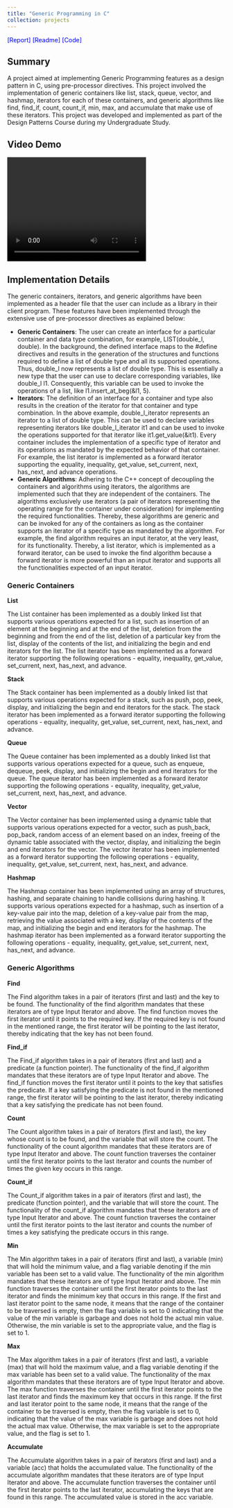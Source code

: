 ```yaml
---
title: "Generic Programming in C"
collection: projects
---
```


<style>
  video:target
  {
    outline:none;
    border:none;
  }

  a 
  {
    color: blue;
    text-decoration: none;
  }
</style>

<a style="text-decoration: none;" href="/files/Design_Patterns_Project_Report.pdf">[Report]</a>
<a style="text-decoration: none;" href="/files/Design_Patterns_Project_Readme.pdf">[Readme]</a>
<a style="text-decoration: none;" href="https://github.com/darshand15/DP_Project">[Code]</a>

## Summary

A project aimed at implementing Generic Programming features as a design pattern in C, using pre-processor directives. This project involved the implementation of generic containers like list, stack, queue, vector, and hashmap, iterators for each of these containers, and generic algorithms like find, find_if, count, count_if, min, max, and accumulate that make use of these iterators. This project was developed and implemented as part of the Design Patterns Course during my Undergraduate Study.

## Video Demo
  
<video id="DP_Project_video_demo" width="320" height="240" controls>
   <source src="/videos/DP_Project_Demo.mp4" type="video/mp4">
Your browser does not support the video tag.
</video>

## Implementation Details

The generic containers, iterators, and generic algorithms have been implemented as a header file that the user can include as a library in their client program. These features have been implemented through the extensive use of pre-processor directives as explained below:
 * **Generic Containers**: The user can create an interface for a particular container and data type combination, for example, LIST(double_l, double). In the background, the defined interface maps to the #define directives and results in the generation of the structures and functions required to define a list of double type and all its supported operations. Thus, double_l now represents a list of double type. This is essentially a new type that the user can use to declare corresponding variables, like double_l l1. Consequently, this variable can be used to invoke the operations of a list, like l1.insert_at_beg(&l1, 5).
 * **Iterators**: The definition of an interface for a container and type also results in the creation of the iterator for that container and type combination. In the above example, double_l_iterator represents an iterator to a list of double type. This can be used to declare variables representing iterators like double_l_iterator it1 and can be used to invoke the operations supported for that iterator like it1.get_value(&it1). Every container includes the implementation of a specific type of iterator and its operations as mandated by the expected behavior of that container. For example, the list iterator is implemented as a forward iterator supporting the equality, inequality, get_value, set_current, next, has_next, and advance operations. 
 * **Generic Algorithms**: Adhering to the C++ concept of decoupling the containers and algorithms using iterators, the algorithms are implemented such that they are independent of the containers. The algorithms exclusively use iterators (a pair of iterators representing the operating range for the container under consideration) for implementing the required functionalities. Thereby, these algorithms are generic and can be invoked for any of the containers as long as the container supports an iterator of a specific type as mandated by the algorithm. For example, the find algorithm requires an input iterator, at the very least, for its functionality. Thereby, a list iterator, which is implemented as a forward iterator, can be used to invoke the find algorithm because a forward iterator is more powerful than an input iterator and supports all the functionalities expected of an input iterator.

### Generic Containers

**List**

The List container has been implemented as a doubly linked list that supports various operations expected for a list, such as insertion of an element at the beginning and at the end of the list, deletion from the beginning and from the end of the list, deletion of a particular key from the list, display of the contents of the list, and initializing the begin and end iterators for the list. The list iterator has been implemented as a forward iterator supporting the following operations - equality, inequality, get_value, set_current, next, has_next, and advance.

**Stack**

The Stack container has been implemented as a doubly linked list that supports various operations expected for a stack, such as push, pop, peek, display, and initializing the begin and end iterators for the stack. The stack iterator has been implemented as a forward iterator supporting the following operations - equality, inequality, get_value, set_current, next, has_next, and advance.

**Queue**

The Queue container has been implemented as a doubly linked list that supports various operations expected for a queue, such as enqueue, dequeue, peek, display, and initializing the begin and end iterators for the queue. The queue iterator has been implemented as a forward iterator supporting the following operations - equality, inequality, get_value, set_current, next, has_next, and advance.

**Vector**

The Vector container has been implemented using a dynamic table that supports various operations expected for a vector, such as push_back, pop_back, random access of an element based on an index, freeing of the dynamic table associated with the vector, display, and initializing the begin and end iterators for the vector. The vector iterator has been implemented as a forward iterator supporting the following operations - equality, inequality, get_value, set_current, next, has_next, and advance.

**Hashmap**

The Hashmap container has been implemented using an array of structures, hashing, and separate chaining to handle collisions during hashing. It supports various operations expected for a hashmap, such as insertion of a key-value pair into the map, deletion of a key-value pair from the map, retrieving the value associated with a key, display of the contents of the map, and initializing the begin and end iterators for the hashmap. The hashmap iterator has been implemented as a forward iterator supporting the following operations - equality, inequality, get_value, set_current, next, has_next, and advance.

### Generic Algorithms

**Find**

The Find algorithm takes in a pair of iterators (first and last) and the key to be found. The functionality of the find algorithm mandates that these iterators are of type Input Iterator and above. The find function moves the first iterator until it points to the required key. If the required key is not found in the mentioned range, the first iterator will be pointing to the last iterator, thereby indicating that the key has not been found.

**Find_if**

The Find_if algorithm takes in a pair of iterators (first and last) and a predicate (a function pointer). The functionality of the find_if algorithm mandates that these iterators are of type Input Iterator and above. The find_if function moves the first iterator until it points to the key that satisfies the predicate. If a key satisfying the predicate is not found in the mentioned range, the first iterator will be pointing to the last iterator, thereby indicating that a key satisfying the predicate has not been found.

**Count**

The Count algorithm takes in a pair of iterators (first and last), the key whose count is to be found, and the variable that will store the count. The functionality of the count algorithm mandates that these iterators are of type Input Iterator and above. The count function traverses the container until the first iterator points to the last iterator and counts the number of times the given key occurs in this range.

**Count_if**

The Count_if algorithm takes in a pair of iterators (first and last), the predicate (function pointer), and the variable that will store the count. The functionality of the count_if algorithm mandates that these iterators are of type Input Iterator and above. The count function traverses the container until the first iterator points to the last iterator and counts the number of times a key satisfying the predicate occurs in this range.

**Min**

The Min algorithm takes in a pair of iterators (first and last), a variable (min) that will hold the minimum value, and a flag variable denoting if the min variable has been set to a valid value. The functionality of the min algorithm mandates that these iterators are of type Input Iterator and above. The min function traverses the container until the first iterator points to the last iterator and finds the minimum key that occurs in this range. If the first and last iterator point to the same node, it means that the range of the container to be traversed is empty, then the flag variable is set to 0 indicating that the value of the min variable is garbage and does not hold the actual min value. Otherwise, the min variable is set to the appropriate value, and the flag is set to 1.

**Max**

The Max algorithm takes in a pair of iterators (first and last), a variable (max) that will hold the maximum value, and a flag variable denoting if the max variable has been set to a valid value. The functionality of the max algorithm mandates that these iterators are of type Input Iterator and above. The max function traverses the container until the first iterator points to the last iterator and finds the maximum key that occurs in this range. If the first and last iterator point to the same node, it means that the range of the container to be traversed is empty, then the flag variable is set to 0, indicating that the value of the max variable is garbage and does not hold the actual max value. Otherwise, the max variable is set to the appropriate value, and the flag is set to 1.

**Accumulate**

The Accumulate algorithm takes in a pair of iterators (first and last) and a variable (acc) that holds the accumulated value. The functionality of the accumulate algorithm mandates that these iterators are of type Input Iterator and above. The accumulate function traverses the container until the first iterator points to the last iterator, accumulating the keys that are found in this range. The accumulated value is stored in the acc variable.
